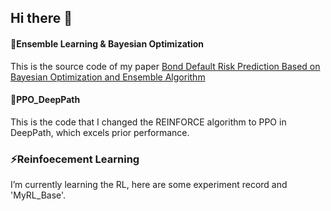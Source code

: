 ## Hi there 👋

#### 🔭Ensemble Learning & Bayesian Optimization
This is the source code of my paper [Bond Default Risk Prediction Based on Bayesian Optimization and Ensemble Algorithm](http://www.cnki.net/KCMS/detail/detail.aspx?dbcode=CAPJ&dbname=CAPJLAST&filename=GLXX20231215008&uniplatform=OVERSEA&v=cfy0S9weyRo8XYNC7QG28-8Smpy8Z9JIWXNA4Vj6dxo8WXnJ5v0qCLmbggKj1EjD)

#### 🌱PPO_DeepPath
This is the code that I changed the REINFORCE algorithm to PPO in DeepPath, which excels prior performance.

###  ⚡Reinfoecement Learning
I’m currently learning the RL, here are some experiment record and 'MyRL_Base'.

